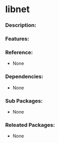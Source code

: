 # libnet

### Description:


### Features:


### Reference:
* None

### Dependencies:
* None

### Sub Packages:
* None

### Releated Packages:
* None